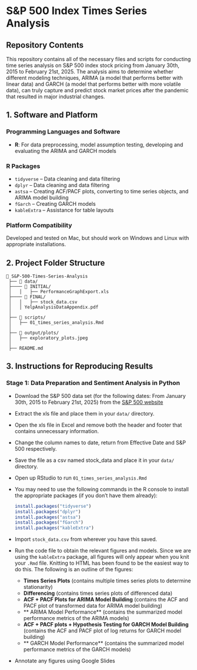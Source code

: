 # S&P 500 Index Times Series Analysis

## Repository Contents
This repository contains all of the necessary files and scripts for conducting time series analysis on S&P 500 index stock pricing from January 30th, 2015 to February 21st, 2025. The analysis aims to determine whether different modeling techniques, ARIMA (a model that performs better with linear data) and GARCH (a model that performs better with more volatile data), can truly capture and predict stock market prices after the pandemic that resulted in major industrial changes. 

## 1. Software and Platform

### Programming Languages and Software
- **R**: For data preprocessing, model assumption testing, developing and evaluating the ARIMA and GARCH models

### R Packages
- `tidyverse` – Data cleaning and data filtering
- `dplyr` – Data cleaning and data filtering
- `astsa` – Creating ACF/PACF plots, converting to time series objects, and ARIMA model building
- `fGarch` – Creating GARCH models 
- `kableExtra` – Assistance for table layouts 

### Platform Compatibility
Developed and tested on Mac, but should work on Windows and Linux with appropriate installations.

## 2. Project Folder Structure

```
📂 S&P-500-Times-Series-Analysis  
 ├── 📂 data/  
 ├──── 📂 INITIAL/
 │   │   ├── PerformanceGraphExport.xls 
 ├──── 📂 FINAL/
 │   │   ├── stock_data.csv
 │   │ YelpAnalysisDataAppendix.pdf
 │
 ├── 📂 scripts/  
 │   ├── 01_times_series_analysis.Rmd
 │  
 ├── 📂 output/plots/  
 │   ├── exploratory_plots.jpeg
 │  
 ├── README.md   
```
## 3. Instructions for Reproducing Results

### Stage 1: Data Preparation and Sentiment Analysis in Python
- Download the S&P 500 data set (for the following dates: From January 30th, 2015 to February 21st, 2025) from the [S&P 500 website](https://www.spglobal.com/spdji/en/indices/equity/sp-500/#overview)
- Extract the xls file and place them in your `data/` directory.
- Open the xls file in Excel and remove both the header and footer that contains unnecessary information.
- Change the column names to date, return from Effective Date and S&P 500 respectively.
- Save the file as a csv named stock_data and place it in your `data/` directory.
- Open up RStudio to run `01_times_series_analysis.Rmd`
- You may need to use the following commands in the R console to install the appropriate packages (if you don’t have them already):
  ```r
  install.packages("tidyverse")
  install.packages("dplyr")
  install.packages("astsa")
  install.packages("fGarch")
  install.packages("kableExtra")
  ```
- Import `stock_data.csv` from wherever you have this saved.
- Run the code file to obtain the relevant figures and models. Since we are using the `kableExtra` package, all figures will only appear when you knit your `.Rmd` file. Knitting to HTML has been found to be the easiest way to do this. The following is an outline of the figures:

  - **Times Series Plots** (contains multiple times series plots to determine stationarity)
  - **Differencing** (contains times series plots of differenced data)
  - **ACF + PACF Plots for ARIMA Model Building** (contains the ACF and PACF plot of transformed data for ARIMA model building)
  - ** ARIMA Model Performance** (contains the summarized model performance metrics of the ARIMA models)
  - **ACF + PACF plots + Hypothesis Testing for GARCH Model Building** (contains the ACF and PACF plot of log returns for GARCH model building)
  - ** GARCH Model Performance** (contains the summarized model performance metrics of the GARCH models)
- Annotate any figures using Google Slides
